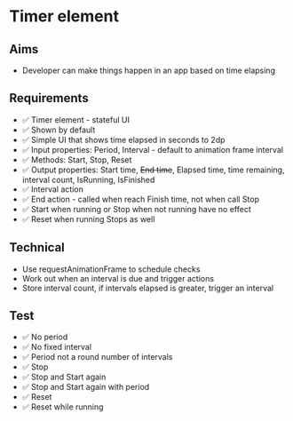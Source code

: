 Timer element
=============

Aims
----

- Developer can make things happen in an app based on time elapsing

Requirements
------------

- ✅ Timer element - stateful UI
- ✅ Shown by default
- ✅ Simple UI that shows time elapsed in seconds to 2dp
- ✅ Input properties: Period, Interval - default to animation frame interval
- ✅ Methods: Start, Stop, Reset
- ✅ Output properties: Start time, ~~End time~~, Elapsed time, time remaining, interval count, IsRunning, IsFinished
- ✅ Interval action
- ✅ End action - called when reach Finish time, not when call Stop
- ✅ Start when running or Stop when not running have no effect
- ✅ Reset when running Stops as well

Technical
---------

- Use requestAnimationFrame to schedule checks
- Work out when an interval is due and trigger actions
- Store interval count, if intervals elapsed is greater, trigger an interval

Test
----

- ✅ No period
- ✅ No fixed interval
- ✅ Period not a round number of intervals
- ✅ Stop
- ✅ Stop and Start again
- ✅ Stop and Start again with period
- ✅ Reset
- ✅ Reset while running
